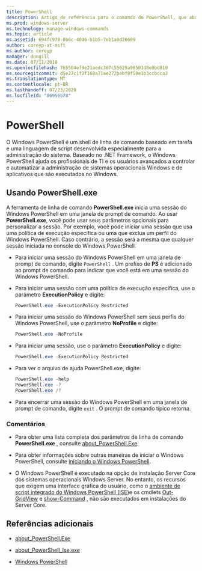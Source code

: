 ```yaml
---
title: PowerShell
description: Artigo de referência para o comando do PowerShell, que abre o console do PowerShell em um prompt de comando.
ms.prod: windows-server
ms.technology: manage-windows-commands
ms.topic: article
ms.assetid: 694fc970-0b6c-4046-b1b5-7eb1a0d26609
author: coreyp-at-msft
ms.author: coreyp
manager: dongill
ms.date: 07/11/2018
ms.openlocfilehash: 765504ef9e21aedc367c55629a96501d8e8bd810
ms.sourcegitcommit: d5e27c1f2f168a71ae272bebf8f50e1b3ccbcca3
ms.translationtype: MT
ms.contentlocale: pt-BR
ms.lasthandoff: 07/23/2020
ms.locfileid: "86956578"
---
```

# <a name="powershell"></a>PowerShell

O Windows PowerShell é um shell de linha de comando baseado em tarefa e uma linguagem de script desenvolvida especialmente para a administração do sistema. Baseado no .NET Framework, o Windows PowerShell ajuda os profissionais de TI e os usuários avançados a controlar e automatizar a administração de sistemas operacionais Windows e de aplicativos que são executados no Windows.

## <a name="using-powershellexe"></a>Usando PowerShell.exe

A ferramenta de linha de comando **PowerShell.exe** inicia uma sessão do Windows PowerShell em uma janela de prompt de comando. Ao usar **PowerShell.exe**, você pode usar seus parâmetros opcionais para personalizar a sessão. Por exemplo, você pode iniciar uma sessão que usa uma política de execução específica ou uma que exclua um perfil do Windows PowerShell. Caso contrário, a sessão será a mesma que qualquer sessão iniciada no console do Windows PowerShell.

- Para iniciar uma sessão do Windows PowerShell em uma janela de prompt de comando, digite `PowerShell` . Um prefixo de **PS** é adicionado ao prompt de comando para indicar que você está em uma sessão do Windows PowerShell.

- Para iniciar uma sessão com uma política de execução específica, use o parâmetro **ExecutionPolicy** e digite:

    ```powershell
    PowerShell.exe -ExecutionPolicy Restricted
    ```

- Para iniciar uma sessão do Windows PowerShell sem seus perfis do Windows PowerShell, use o parâmetro **NoProfile** e digite:

    ```powershell
    PowerShell.exe -NoProfile
    ```

- Para iniciar uma sessão, use o parâmetro **ExecutionPolicy** e digite:

    ```powershell
    PowerShell.exe -ExecutionPolicy Restricted
    ```

- Para ver o arquivo de ajuda PowerShell.exe, digite:

    ```powershell
    PowerShell.exe -help
    PowerShell.exe -?
    PowerShell.exe /?
    ```

- Para encerrar uma sessão do Windows PowerShell em uma janela de prompt de comando, digite `exit` . O prompt de comando típico retorna.

### <a name="remarks"></a>Comentários

- Para obter uma lista completa dos parâmetros de linha de comando **PowerShell.exe** , consulte [about_PowerShell.Exe](/powershell/module/microsoft.powershell.core/about/about_powershell_exe).

- Para obter informações sobre outras maneiras de iniciar o Windows PowerShell, consulte [iniciando o Windows PowerShell](/powershell/scripting/windows-powershell/starting-windows-powershell).

- O Windows PowerShell é executado na opção de instalação Server Core dos sistemas operacionais Windows Server. No entanto, os recursos que exigem uma interface gráfica do usuário, como o [ambiente de script integrado do Windows PowerShell (ISE)](/previous-versions//hh849182(v=technet.10))e os cmdlets [Out-GridView](/powershell/module/microsoft.powershell.utility/out-gridview) e [show-Command](/powershell/module/microsoft.powershell.utility/show-command) , não são executados em instalações do Server Core.

## <a name="additional-references"></a>Referências adicionais

- [about_PowerShell.Exe](/powershell/module/microsoft.powershell.core/about/about_powershell_exe)

- [about_PowerShell_Ise.exe](/powershell/module/microsoft.powershell.core/about/about_powershell_ise_exe)

- [Windows PowerShell](/powershell/)
